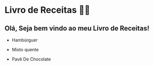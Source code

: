 # Livro de Receitas :man_cook:

## Olá, Seja bem vindo ao meu Livro de Receitas!

- Hambúrguer

- Misto quente

- Pavê De Chocolate 
